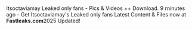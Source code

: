 #
Itsoctaviamay Leaked only fans - Pics & Videos ++ Download. 9 rninutes ago - Get Itsoctaviamay's Leaked only fans Latest Content & FiIes now at **Fastleaks.com**2025 Updated!
